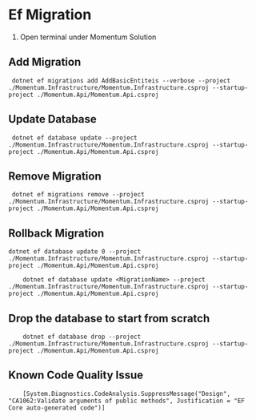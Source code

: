 # Ef Migration
1. Open terminal under Momentum Solution

## Add Migration

```
 dotnet ef migrations add AddBasicEntiteis --verbose --project ./Momentum.Infrastructure/Momentum.Infrastructure.csproj --startup-project ./Momentum.Api/Momentum.Api.csproj
```

## Update Database

```
 dotnet ef database update --project ./Momentum.Infrastructure/Momentum.Infrastructure.csproj --startup-project ./Momentum.Api/Momentum.Api.csproj
```

## Remove Migration

```
 dotnet ef migrations remove --project ./Momentum.Infrastructure/Momentum.Infrastructure.csproj --startup-project ./Momentum.Api/Momentum.Api.csproj
```

## Rollback Migration
```
dotnet ef database update 0 --project ./Momentum.Infrastructure/Momentum.Infrastructure.csproj --startup-project ./Momentum.Api/Momentum.Api.csproj
```
```
    dotnet ef database update <MigrationName> --project ./Momentum.Infrastructure/Momentum.Infrastructure.csproj --startup-project ./Momentum.Api/Momentum.Api.csproj
```

## Drop the database to start from scratch
```
    dotnet ef database drop --project ./Momentum.Infrastructure/Momentum.Infrastructure.csproj --startup-project ./Momentum.Api/Momentum.Api.csproj
```

## Known Code Quality Issue
```
    [System.Diagnostics.CodeAnalysis.SuppressMessage("Design", "CA1062:Validate arguments of public methods", Justification = "EF Core auto-generated code")]
```